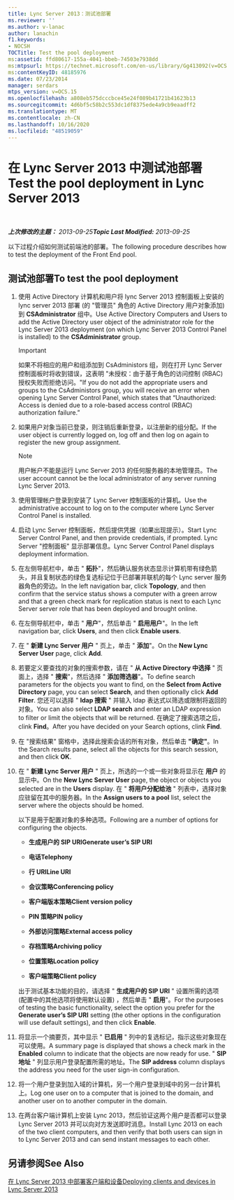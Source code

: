 ```yaml
---
title: Lync Server 2013：测试池部署
ms.reviewer: ''
ms.author: v-lanac
author: lanachin
f1.keywords:
- NOCSH
TOCTitle: Test the pool deployment
ms:assetid: ffd80617-155a-4041-bbeb-74503e7938dd
ms:mtpsurl: https://technet.microsoft.com/en-us/library/Gg413092(v=OCS.15)
ms:contentKeyID: 48185976
ms.date: 07/23/2014
manager: serdars
mtps_version: v=OCS.15
ms.openlocfilehash: a808eb575dcccbce45e24f089b41721b41623b13
ms.sourcegitcommit: 4d6bf5c58b2c553dc1df8375ede4a9cb9eaadff2
ms.translationtype: MT
ms.contentlocale: zh-CN
ms.lasthandoff: 10/16/2020
ms.locfileid: "48519059"
---
```

# <a name="test-the-pool-deployment-in-lync-server-2013"></a><span data-ttu-id="b5731-102">在 Lync Server 2013 中测试池部署</span><span class="sxs-lookup"><span data-stu-id="b5731-102">Test the pool deployment in Lync Server 2013</span></span>

<div data-xmlns="http://www.w3.org/1999/xhtml">

<div class="topic" data-xmlns="http://www.w3.org/1999/xhtml" data-msxsl="urn:schemas-microsoft-com:xslt" data-cs="https://msdn.microsoft.com/">

<div data-asp="https://msdn2.microsoft.com/asp">



</div>

<div id="mainSection">

<div id="mainBody">

<span> </span>

<span data-ttu-id="b5731-103">_**上次修改的主题：** 2013-09-25_</span><span class="sxs-lookup"><span data-stu-id="b5731-103">_**Topic Last Modified:** 2013-09-25_</span></span>

<span data-ttu-id="b5731-104">以下过程介绍如何测试前端池的部署。</span><span class="sxs-lookup"><span data-stu-id="b5731-104">The following procedure describes how to test the deployment of the Front End pool.</span></span>

<div>

## <a name="to-test-the-pool-deployment"></a><span data-ttu-id="b5731-105">测试池部署</span><span class="sxs-lookup"><span data-stu-id="b5731-105">To test the pool deployment</span></span>

1.  <span data-ttu-id="b5731-106">使用 Active Directory 计算机和用户将 lync Server 2013 控制面板上安装的 lync server 2013 部署 (的 "管理员" 角色的 Active Directory 用户对象添加) 到 **CSAdministrator** 组中。</span><span class="sxs-lookup"><span data-stu-id="b5731-106">Use Active Directory Computers and Users to add the Active Directory user object of the administrator role for the Lync Server 2013 deployment (on which Lync Server 2013 Control Panel is installed) to the **CSAdministrator** group.</span></span>
    
    <div>
    

    > [!IMPORTANT]  
    > <span data-ttu-id="b5731-107">如果不将相应的用户和组添加到 CsAdministors 组，则在打开 Lync Server 控制面板时将收到错误，这表明 "未授权：由于基于角色的访问控制 (RBAC) 授权失败而拒绝访问。"</span><span class="sxs-lookup"><span data-stu-id="b5731-107">If you do not add the appropriate users and groups to the CsAdministors group, you will receive an error when opening Lync Server Control Panel, which states that “Unauthorized: Access is denied due to a role-based access control (RBAC) authorization failure.”</span></span>

    
    </div>

2.  <span data-ttu-id="b5731-108">如果用户对象当前已登录，则注销后重新登录，以注册新的组分配。</span><span class="sxs-lookup"><span data-stu-id="b5731-108">If the user object is currently logged on, log off and then log on again to register the new group assignment.</span></span>
    
    <div>
    

    > [!NOTE]  
    > <span data-ttu-id="b5731-109">用户帐户不能是运行 Lync Server 2013 的任何服务器的本地管理员。</span><span class="sxs-lookup"><span data-stu-id="b5731-109">The user account cannot be the local administrator of any server running Lync Server 2013.</span></span>

    
    </div>

3.  <span data-ttu-id="b5731-110">使用管理帐户登录到安装了 Lync Server 控制面板的计算机。</span><span class="sxs-lookup"><span data-stu-id="b5731-110">Use the administrative account to log on to the computer where Lync Server Control Panel is installed.</span></span>

4.  <span data-ttu-id="b5731-111">启动 Lync Server 控制面板，然后提供凭据（如果出现提示）。</span><span class="sxs-lookup"><span data-stu-id="b5731-111">Start Lync Server Control Panel, and then provide credentials, if prompted.</span></span> <span data-ttu-id="b5731-112">Lync Server "控制面板" 显示部署信息。</span><span class="sxs-lookup"><span data-stu-id="b5731-112">Lync Server Control Panel displays deployment information.</span></span>

5.  <span data-ttu-id="b5731-113">在左侧导航栏中，单击 " **拓扑**"，然后确认服务状态显示计算机带有绿色箭头，并且复制状态的绿色复选标记位于已部署并联机的每个 Lync server 服务器角色的旁边。</span><span class="sxs-lookup"><span data-stu-id="b5731-113">In the left navigation bar, click **Topology**, and then confirm that the service status shows a computer with a green arrow and that a green check mark for replication status is next to each Lync Server server role that has been deployed and brought online.</span></span>

6.  <span data-ttu-id="b5731-114">在左侧导航栏中，单击 " **用户**"，然后单击 " **启用用户**"。</span><span class="sxs-lookup"><span data-stu-id="b5731-114">In the left navigation bar, click **Users**, and then click **Enable users**.</span></span>

7.  <span data-ttu-id="b5731-115">在 " **新建 Lync Server 用户** " 页上，单击 " **添加**"。</span><span class="sxs-lookup"><span data-stu-id="b5731-115">On the **New Lync Server User** page, click **Add**.</span></span>

8.  <span data-ttu-id="b5731-116">若要定义要查找的对象的搜索参数，请在 " **从 Active Directory 中选择** " 页面上，选择 " **搜索**"，然后选择 " **添加筛选器**"。</span><span class="sxs-lookup"><span data-stu-id="b5731-116">To define search parameters for the objects you want to find, on the **Select from Active Directory** page, you can select **Search**, and then optionally click **Add Filter**.</span></span> <span data-ttu-id="b5731-117">您还可以选择 " **ldap 搜索** " 并输入 ldap 表达式以筛选或限制将返回的对象。</span><span class="sxs-lookup"><span data-stu-id="b5731-117">You can also select **LDAP search** and enter an LDAP expression to filter or limit the objects that will be returned.</span></span> <span data-ttu-id="b5731-118">在确定了搜索选项之后，clink **Find**。</span><span class="sxs-lookup"><span data-stu-id="b5731-118">After you have decided on your Search options, clink **Find**.</span></span>

9.  <span data-ttu-id="b5731-119">在 "搜索结果" 窗格中，选择此搜索会话的所有对象，然后单击 **"确定"**。</span><span class="sxs-lookup"><span data-stu-id="b5731-119">In the Search results pane, select all the objects for this search session, and then click **OK**.</span></span>

10. <span data-ttu-id="b5731-120">在 " **新建 Lync Server 用户** " 页上，所选的一个或一些对象将显示在 **用户** 的显示中。</span><span class="sxs-lookup"><span data-stu-id="b5731-120">On the **New Lync Server User** page, the object or objects you selected are in the **Users** display.</span></span> <span data-ttu-id="b5731-121">在 " **将用户分配给池** " 列表中，选择对象应驻留在其中的服务器。</span><span class="sxs-lookup"><span data-stu-id="b5731-121">In the **Assign users to a pool** list, select the server where the objects should be homed.</span></span>
    
    <span data-ttu-id="b5731-122">以下是用于配置对象的多种选项。</span><span class="sxs-lookup"><span data-stu-id="b5731-122">Following are a number of options for configuring the objects.</span></span>
    
      - <span data-ttu-id="b5731-123">**生成用户的 SIP URI**</span><span class="sxs-lookup"><span data-stu-id="b5731-123">**Generate user’s SIP URI**</span></span>
    
      - <span data-ttu-id="b5731-124">**电话**</span><span class="sxs-lookup"><span data-stu-id="b5731-124">**Telephony**</span></span>
    
      - <span data-ttu-id="b5731-125">**行 URI**</span><span class="sxs-lookup"><span data-stu-id="b5731-125">**Line URI**</span></span>
    
      - <span data-ttu-id="b5731-126">**会议策略**</span><span class="sxs-lookup"><span data-stu-id="b5731-126">**Conferencing policy**</span></span>
    
      - <span data-ttu-id="b5731-127">**客户端版本策略**</span><span class="sxs-lookup"><span data-stu-id="b5731-127">**Client version policy**</span></span>
    
      - <span data-ttu-id="b5731-128">**PIN 策略**</span><span class="sxs-lookup"><span data-stu-id="b5731-128">**PIN policy**</span></span>
    
      - <span data-ttu-id="b5731-129">**外部访问策略**</span><span class="sxs-lookup"><span data-stu-id="b5731-129">**External access policy**</span></span>
    
      - <span data-ttu-id="b5731-130">**存档策略**</span><span class="sxs-lookup"><span data-stu-id="b5731-130">**Archiving policy**</span></span>
    
      - <span data-ttu-id="b5731-131">**位置策略**</span><span class="sxs-lookup"><span data-stu-id="b5731-131">**Location policy**</span></span>
    
      - <span data-ttu-id="b5731-132">**客户端策略**</span><span class="sxs-lookup"><span data-stu-id="b5731-132">**Client policy**</span></span>
    
    <span data-ttu-id="b5731-133">出于测试基本功能的目的，请选择 " **生成用户的 SIP URI** " 设置所需的选项 (配置中的其他选项将使用默认设置) ，然后单击 " **启用**"。</span><span class="sxs-lookup"><span data-stu-id="b5731-133">For the purposes of testing the basic functionality, select the option you prefer for the **Generate user’s SIP URI** setting (the other options in the configuration will use default settings), and then click **Enable**.</span></span>

11. <span data-ttu-id="b5731-134">将显示一个摘要页，其中显示 " **已启用** " 列中的复选标记，指示这些对象现在可以使用。</span><span class="sxs-lookup"><span data-stu-id="b5731-134">A summary page is displayed that shows a check mark in the **Enabled** column to indicate that the objects are now ready for use.</span></span> <span data-ttu-id="b5731-135">" **SIP 地址** " 列显示用户登录配置所需的地址。</span><span class="sxs-lookup"><span data-stu-id="b5731-135">The **SIP address** column displays the address you need for the user sign-in configuration.</span></span>

12. <span data-ttu-id="b5731-136">将一个用户登录到加入域的计算机，另一个用户登录到域中的另一台计算机上。</span><span class="sxs-lookup"><span data-stu-id="b5731-136">Log one user on to a computer that is joined to the domain, and another user on to another computer in the domain.</span></span>

13. <span data-ttu-id="b5731-137">在两台客户端计算机上安装 Lync 2013，然后验证这两个用户是否都可以登录 Lync Server 2013 并可以向对方发送即时消息。</span><span class="sxs-lookup"><span data-stu-id="b5731-137">Install Lync 2013 on each of the two client computers, and then verify that both users can sign in to Lync Server 2013 and can send instant messages to each other.</span></span>

</div>

<div>

## <a name="see-also"></a><span data-ttu-id="b5731-138">另请参阅</span><span class="sxs-lookup"><span data-stu-id="b5731-138">See Also</span></span>


[<span data-ttu-id="b5731-139">在 Lync Server 2013 中部署客户端和设备</span><span class="sxs-lookup"><span data-stu-id="b5731-139">Deploying clients and devices in Lync Server 2013</span></span>](lync-server-2013-deploying-clients-and-devices.md)  
  

</div>

</div>

<span> </span>

</div>

</div>

</div>


